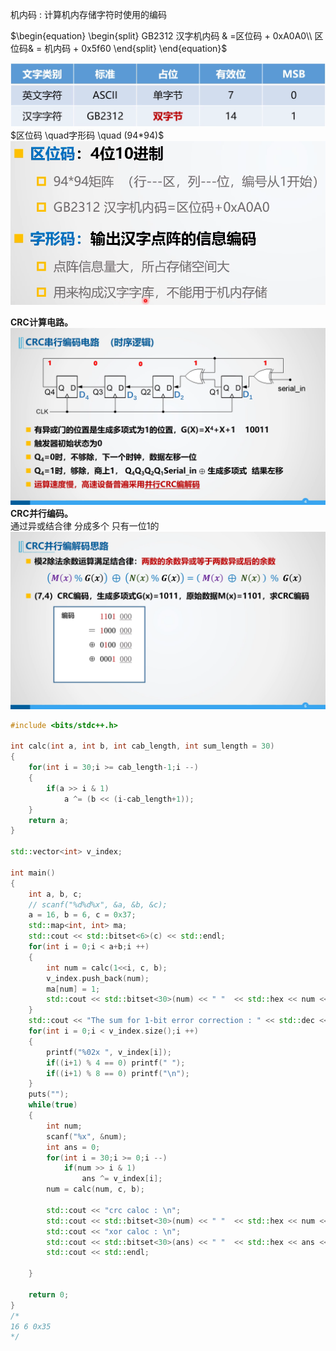 <a href="./file/"></a>
机内码 : 计算机内存储字符时使用的编码<br>


$\begin{equation} 
\begin{split}
GB2312 汉字机内码 & =区位码 + 0xA0A0\\
		     区位码& = 机内码 + 0x5f60
\end{split}
\end{equation}$

![](../photo/Pasted%20image%2020240729172951.png)
  $区位码 \quad字形码 \quad (94*94)$
![](../photo/Pasted%20image%2020240729174823.png)

**CRC计算电路。**
![](../photo/Pasted%20image%2020240803104748.png)
**CRC并行编码。**<br>
通过异或结合律 分成多个 只有一位1的
![](../photo/Pasted%20image%2020240803105258.png)

```cpp file:"Tabling for crc parallel computing"
#include <bits/stdc++.h>

int calc(int a, int b, int cab_length, int sum_length = 30)
{
	for(int i = 30;i >= cab_length-1;i --)
	{
		if(a >> i & 1)
			a ^= (b << (i-cab_length+1));
	}
	return a;
}

std::vector<int> v_index;

int main()
{
	int a, b, c;
	// scanf("%d%d%x", &a, &b, &c);
	a = 16, b = 6, c = 0x37;
	std::map<int, int> ma;
	std::cout << std::bitset<6>(c) << std::endl;
	for(int i = 0;i < a+b;i ++)
	{
		int num = calc(1<<i, c, b);
		v_index.push_back(num);
		ma[num] = 1;	
		std::cout << std::bitset<30>(num) << " "  << std::hex << num << std::endl;
	}
	std::cout << "The sum for 1-bit error correction : " << std::dec << ma.size() << "\n";
	for(int i = 0;i < v_index.size();i ++)
	{
		printf("%02x ", v_index[i]);
		if((i+1) % 4 == 0) printf(" ");
		if((i+1) % 8 == 0) printf("\n");
	}
	puts("");
	while(true)
	{
		int num; 
		scanf("%x", &num);
		int ans = 0;
		for(int i = 30;i >= 0;i --)
			if(num >> i & 1)
				ans ^= v_index[i];
		num = calc(num, c, b);

		std::cout << "crc caloc : \n";
		std::cout << std::bitset<30>(num) << " "  << std::hex << num << std::endl;
		std::cout << "xor caloc : \n";
		std::cout << std::bitset<30>(ans) << " "  << std::hex << ans << std::endl;
		std::cout << std::endl;
	
	}
	
	return 0;
}
/*
16 6 0x35
*/
```


